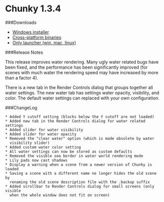 Chunky 1.3.4
============

###Downloads

* [Windows installer](https://launchpad.net/chunky/1.3/1.3.4/+download/Chunky-1.3.4.exe)
* [Cross-platform binaries](https://launchpad.net/chunky/1.3/1.3.4/+download/Chunky-1.3.4.zip)
* [Only launcher (win, mac, linux)](http://chunkyupdate.llbit.se/ChunkyLauncher.jar)

###Release Notes

This release improves water rendering. Many ugly water related bugs have been
fixed, and the performance has been significantly improved (for scenes with
much water the rendering speed may have increased by more than a factor 4).

There is a new tab in the Render Controls dialog that groups together all water
settings. The new water tab has settings water opacity, visibility, and color.
The default water settings can replaced with your own configuration.


###ChangeLog

    * Added Y cutoff setting (blocks below the Y cutoff are not loaded)
    * Added new tab in the Render Controls dialog for water related settings
    * Added slider for water visibility
    * Added slider for water opacity
    * Removed the "clear water" option (which is made obsolete by water
      visibility slider)
    * Added custom water color setting
    * All water settings can now be stored as custom defaults
    * Removed the visible sea border in water world rendering mode
    * Lily pads now cast shadows
    * Display a warning when a scene from a newer version of Chunky is loaded
    * Saving a scene with a different name no longer hides the old scene by
      renaming the old scene description file with the .backup suffix
    * Added scrollbar to Render Controls dialog for small screens (only visible
      when the whole window does not fit on screen)

